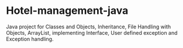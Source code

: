 # Hotel-management-java
Java project for Classes and Objects, Inheritance, File Handling with Objects, ArrayList, implementing Interface, User defined exception and Exception handling.
